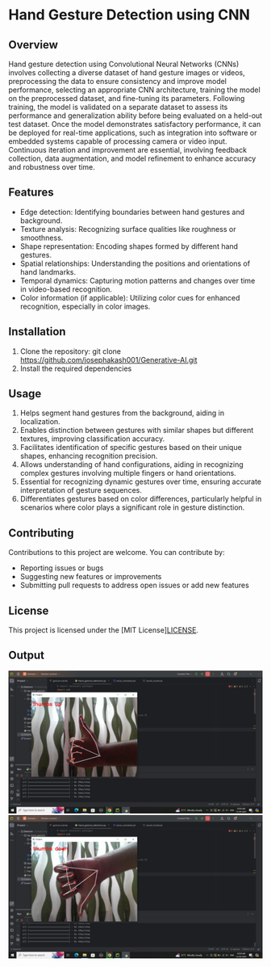 # Hand Gesture Detection using CNN

## Overview
Hand gesture detection using Convolutional Neural Networks (CNNs) involves collecting a diverse dataset of hand gesture images or videos, preprocessing the data to ensure consistency and improve model performance, selecting an appropriate CNN architecture, training the model on the preprocessed dataset, and fine-tuning its parameters. Following training, the model is validated on a separate dataset to assess its performance and generalization ability before being evaluated on a held-out test dataset. Once the model demonstrates satisfactory performance, it can be deployed for real-time applications, such as integration into software or embedded systems capable of processing camera or video input. Continuous iteration and improvement are essential, involving feedback collection, data augmentation, and model refinement to enhance accuracy and robustness over time.

## Features

- Edge detection: Identifying boundaries between hand gestures and background.
- Texture analysis: Recognizing surface qualities like roughness or smoothness.
- Shape representation: Encoding shapes formed by different hand gestures.
- Spatial relationships: Understanding the positions and orientations of hand landmarks.
- Temporal dynamics: Capturing motion patterns and changes over time in video-based recognition.
- Color information (if applicable): Utilizing color cues for enhanced recognition, especially in color images.

## Installation
1. Clone the repository:
git clone https://github.com/josephakash001/Generative-AI.git
2. Install the required dependencies

## Usage
1. Helps segment hand gestures from the background, aiding in localization.
2. Enables distinction between gestures with similar shapes but different textures, improving classification accuracy.
3. Facilitates identification of specific gestures based on their unique shapes, enhancing recognition precision.
4. Allows understanding of hand configurations, aiding in recognizing complex gestures involving multiple fingers or hand orientations.
5. Essential for recognizing dynamic gestures over time, ensuring accurate interpretation of gesture sequences.
6. Differentiates gestures based on color differences, particularly helpful in scenarios where color plays a significant role in gesture distinction.

## Contributing
Contributions to this project are welcome. You can contribute by:
- Reporting issues or bugs
- Suggesting new features or improvements
- Submitting pull requests to address open issues or add new features

## License
This project is licensed under the [MIT License][LICENSE](https://github.com/josephakash001/Generative-AI/blob/main/LICENSE.txt).

## Output
![Thumbs Up](https://github.com/josephakash001/Generative-AI/blob/main/Output/Thumbs%20Up.png)
![Tumbs Down](https://github.com/josephakash001/Generative-AI/blob/main/Output/Thumbs%20Down.png)
